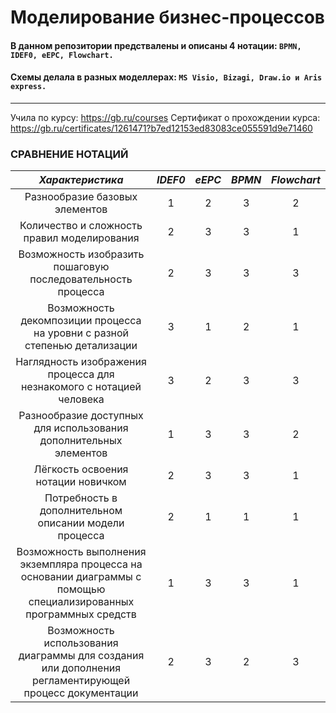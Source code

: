 # Моделирование бизнес-процессов                     
                                          
#### В данном репозитории предствалены и описаны 4 нотации: ` BPMN, IDEF0, eEPC, Flowchart. `    
#### Схемы делала в разных моделлерах: ` MS Visio, Bizagi, Draw.io и Aris express. `  
________________________
Учила по курсу: https://gb.ru/courses
Сертификат о прохождении курса: https://gb.ru/certificates/1261471?b7ed12153ed83083ce055591d9e71460
    
### СРАВНЕНИЕ НОТАЦИЙ    
                           
| *Характеристика* |  *IDEF0* | *eEPC* | *BPMN* | *Flowchart* |
|:--------------:|:------:|:------:|:------:|:------:|
|Разнообразие базовых элементов |1|2|3|2|
|Количество и сложность правил моделирования|2|3|3|1|
|Возможность изобразить пошаговую последовательность процесса|2|3|3|3|
|Возможность декомпозиции процесса на уровни с разной степенью детализации|3|1|2|1|
|Наглядность изображения процесса для незнакомого с нотацией человека|3|2|3|3| 
|Разнообразие доступных для использования дополнительных элементов|1|3|3|2|
|Лёгкость освоения нотации новичком|2|3|3|1| 
|Потребность в дополнительном описании модели процесса|2|1|1|1|
|Возможность выполнения экземпляра процесса на основании диаграммы с помощью специализированных программных средств|1|3|3|1|
|Возможность использования диаграммы для создания или дополнения регламентирующей процесс документации|2|3|2|3|


